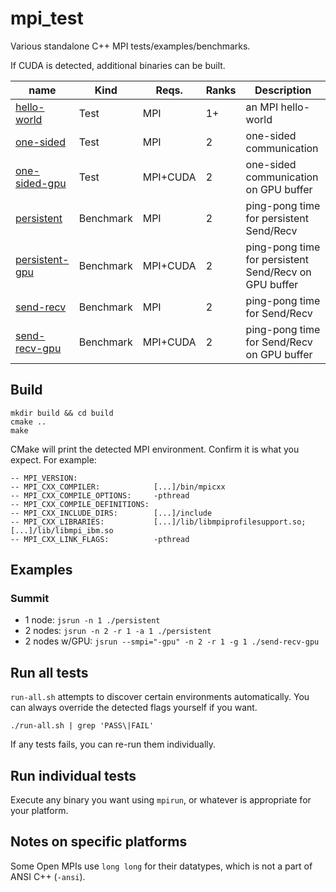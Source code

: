 # mpi_test

Various standalone C++ MPI tests/examples/benchmarks.

If CUDA is detected, additional binaries can be built.

| name               | Kind      | Reqs.    | Ranks | Description |
|--------------------|-----------|----------|-------|-------------|
|[hello-world][1]    | Test      | MPI      | 1+    | an MPI hello-world |
|[one-sided][2]      | Test      | MPI      | 2     | one-sided communication |
|[one-sided-gpu][3]  | Test      | MPI+CUDA | 2     | one-sided communication on GPU buffer |
|[persistent][4]     | Benchmark | MPI      | 2     | ping-pong time for persistent Send/Recv |
|[persistent-gpu][5] | Benchmark | MPI+CUDA | 2     | ping-pong time for persistent Send/Recv on GPU buffer|
|[send-recv][6]      | Benchmark | MPI      | 2     | ping-pong time for Send/Recv |
|[send-recv-gpu][7]  | Benchmark | MPI+CUDA | 2     | ping-pong time for Send/Recv on GPU buffer|

[1]: https://github.com/cwpearson/mpi_test/blob/master/hello_world.cpp
[2]: https://github.com/cwpearson/mpi_test/blob/master/one_sided.cpp
[3]: https://github.com/cwpearson/mpi_test/blob/master/one_sided_gpu.cpp
[4]: https://github.com/cwpearson/mpi_test/blob/master/persistent.cpp
[5]: https://github.com/cwpearson/mpi_test/blob/master/persistent_gpu.cpp
[6]: https://github.com/cwpearson/mpi_test/blob/master/send_recv.cpp
[7]: https://github.com/cwpearson/mpi_test/blob/master/send_recv_gpu.cpp

## Build
```
mkdir build && cd build
cmake ..
make
```

CMake will print the detected MPI environment.
Confirm it is what you expect.
For example:
```
-- MPI_VERSION:
-- MPI_CXX_COMPILER:            [...]/bin/mpicxx
-- MPI_CXX_COMPILE_OPTIONS:     -pthread
-- MPI_CXX_COMPILE_DEFINITIONS:
-- MPI_CXX_INCLUDE_DIRS:        [...]/include
-- MPI_CXX_LIBRARIES:           [...]/lib/libmpiprofilesupport.so;[...]/lib/libmpi_ibm.so
-- MPI_CXX_LINK_FLAGS:          -pthread
```
## Examples

### Summit

* 1 node:  `jsrun -n 1 ./persistent`
* 2 nodes: `jsrun -n 2 -r 1 -a 1 ./persistent`
* 2 nodes w/GPU: `jsrun --smpi="-gpu" -n 2 -r 1 -g 1 ./send-recv-gpu`

## Run all tests

`run-all.sh` attempts to discover certain environments automatically.
You can always override the detected flags yourself if you want.

```
./run-all.sh | grep 'PASS\|FAIL'
```

If any tests fails, you can re-run them individually.

## Run individual tests

Execute any binary you want using `mpirun`, or whatever is appropriate for your platform.


## Notes on specific platforms

Some Open MPIs use `long long` for their datatypes, which is not a part of ANSI C++ (`-ansi`).
